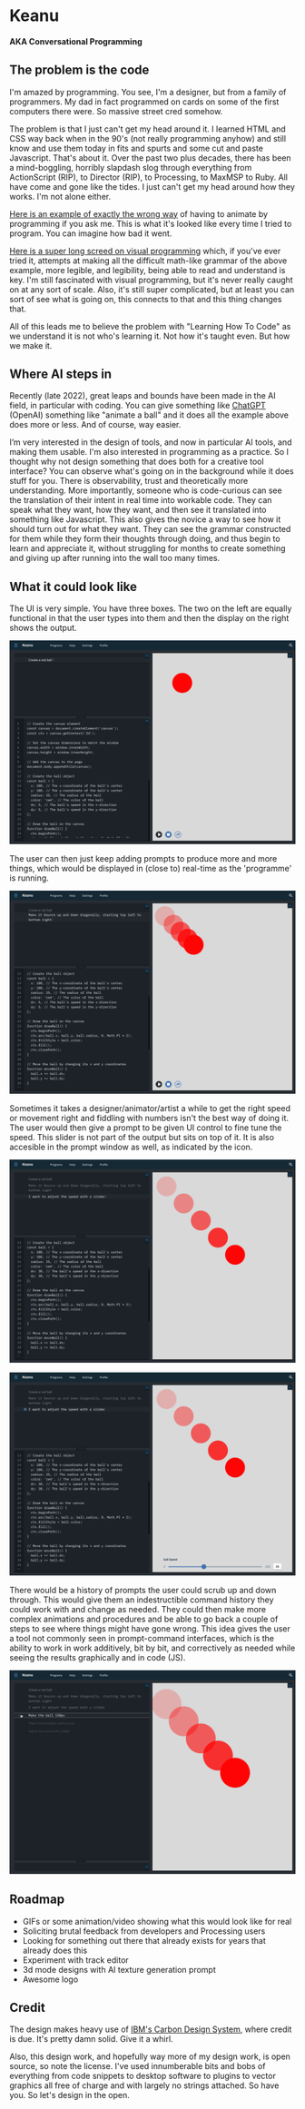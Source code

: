 # Keanu

#### AKA Conversational Programming

## The problem is the code

I'm amazed by programming. You see, I'm a designer, but from a family of programmers. My dad in fact programmed on cards on some of the first computers there were. So massive street cred somehow.

The problem is that I just can't get my head around it. I learned HTML and CSS way back when in the 90's (not really programming anyhow) and still know and use them today in fits and spurts and some cut and paste Javascript. That's about it. Over the past two plus decades, there has been a mind-boggling, horribly slapdash slog through everything from ActionScript (RIP), to Director (RIP), to Processing, to MaxMSP to Ruby. All have come and gone like the tides. I just can't get my head around how they works. I'm not alone either.

[Here is an example of exactly the wrong way](https://guide.nannou.cc/tutorials/draw/animating-a-circle.html/) of having to animate by programming if you ask me. This is what it's looked like every time I tried to program. You can imagine how bad it went.

[Here is a super long screed on visual programming](https://divan.dev/posts/visual_programming_go/) which, if you've ever tried it, attempts at making all the difficult math-like grammar of the above example, more legible, and legibility, being able to read and understand is key. I'm still fascinated with visual programming, but it's never really caught on at any sort of scale. Also, it's still super complicated, but at least you can sort of see what is going on, this connects to that and this thing changes that.

All of this leads me to believe the problem with "Learning How To Code" as we understand it is not who's learning it. Not how it's taught even. But how we make it.

## Where AI steps in

Recently (late 2022), great leaps and bounds have been made in the AI field, in particular with coding. You can give something like [ChatGPT](https://openai.com/blog/chatgpt/) (OpenAI) something like "animate a ball" and it does all the example above does more or less. And of course, way easier.

I’m very interested in the design of tools, and now in particular AI tools, and making them usable. I'm also interested in programming as a practice. So I thought why not design something that does both for a creative tool interface? You can observe what's going on in the background while it does stuff for you. There is observability, trust and theoretically more understanding. More importantly, someone who is code-curious can see the translation of their intent in real time into workable code. They can speak what they want, how they want, and then see it translated into something like Javascript. This also gives the novice a way to see how it should turn out for what they want. They can see the grammar constructed for them while they form their thoughts through doing, and thus begin to learn and appreciate it, without struggling for months to create something and giving up after running into the wall too many times.

## What it could look like

The UI is very simple. You have three boxes. The two on the left are equally functional in that the user types into them and then the display on the right shows the output.

![](https://github.com/jkosem/keanu/blob/main/main-1-create.png)

The user can then just keep adding prompts to produce more and more things, which would be displayed in (close to) real-time as the 'programme' is running.

![](https://github.com/jkosem/keanu/blob/main/main-2-animate.png)

Sometimes it takes a designer/animator/artist a while to get the right speed or movement right and fiddling with numbers isn't the best way of doing it. The user would then give a prompt to be given UI control to fine tune the speed. This slider is not part of the output but sits on top of it. It is also accesible in the prompt window as well, as indicated by the icon.

![](https://github.com/jkosem/keanu/blob/main/main-3-slider.png)

![](https://github.com/jkosem/keanu/blob/main/main-4-slider.png)

There would be a history of prompts the user could scrub up and down through. This would give them an indestructible command history they could work with and change as needed. They could then make more complex animations and procedures and be able to go back a couple of steps to see where things might have gone wrong. This idea gives the user a tool not commonly seen in prompt-command interfaces, which is the ability to work in work additively, bit by bit, and correctively as needed while seeing the results graphically and in code (JS).

![](https://github.com/jkosem/keanu/blob/main/main-4-scrub.png)

## Roadmap

* GIFs or some animation/video showing what this would look like for real
* Soliciting brutal feedback from developers and Processing users
* Looking for something out there that already exists for years that already does this
* Experiment with track editor
* 3d mode designs with AI texture generation prompt
* Awesome logo

## Credit

The design makes heavy use of [IBM's Carbon Design System](https://carbondesignsystem.com), where credit is due. It's pretty damn solid. Give it a whirl.

Also, this design work, and hopefully way more of my design work, is open source, so note the license. I've used innumberable bits and bobs of everything from code snippets to desktop software to plugins to vector graphics all free of charge and with largely no strings attached. So have you. So let's design in the open.
